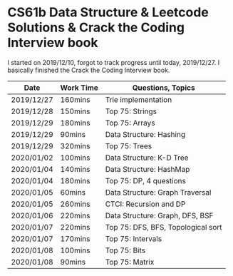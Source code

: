 # CS61b Data Structure & Leetcode Solutions & Crack the Coding Interview book


I started on 2019/12/10, forgot to track progress until today, 2019/12/27. I basically finished the Crack the Coding Interview book.


| Date       | Work Time | Questions, Topics                  |
| ---------- | --------- | ---------------------------------- |
| 2019/12/27 | 160mins   | Trie implementation                |
| 2019/12/28 | 150mins   | Top 75: Strings                    |
| 2019/12/29 | 180mins   | Top 75: Arrays                     |
| 2019/12/29 | 90mins    | Data Structure: Hashing            |
| 2019/12/29 | 320mins   | Top 75: Trees                      |
| 2020/01/02 | 100mins   | Data Structure: K-D Tree           |
| 2020/01/04 | 140mins   | Data Structure: HashMap            |
| 2020/01/04 | 180mins   | Top 75: DP, 4 questions            |
| 2020/01/05 | 60mins    | Data Structure: Graph Traversal    |
| 2020/01/05 | 260mins   | CTCI: Recursion and DP             |
| 2020/01/06 | 220mins   | Data Structure: Graph, DFS, BSF    |
| 2020/01/07 | 220mins   | Top 75: DFS, BFS, Topological sort |
| 2020/01/07 | 170mins   | Top 75: Intervals                  |
| 2020/01/08 | 100mins   | Top 75: Bits                       |
| 2020/01/08 | 90mins    | Top 75: Matrix                     |











